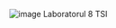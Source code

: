 ![image](https://github.com/Evils19/WpfApp1/assets/112928222/f22b36af-2d33-41d4-80e8-8c62b9e02e4f)
Laboratorul 8 TSI
